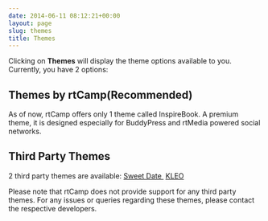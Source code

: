 ```yaml
---
date: 2014-06-11 08:12:21+00:00
layout: page
slug: themes
title: Themes
---
```


Clicking on **Themes** will display the theme options available to you. Currently, you have 2 options:


## Themes by rtCamp(Recommended)


As of now, rtCamp offers only 1 theme called InspireBook. A premium theme, it is designed especially for BuddyPress and rtMedia powered social networks.


## Third Party Themes


2 third party themes are available:
[Sweet Date ](http://themeforest.net/item/sweet-date-more-than-a-wordpress-dating-theme/4994573?ref=rtCamp)
[KLEO](http://themeforest.net/item/kleo-next-level-premium-wordpress-theme/6776630?ref=rtCamp)

Please note that rtCamp does not provide support for any third party themes. For any issues or queries regarding these themes, please contact the respective developers.
